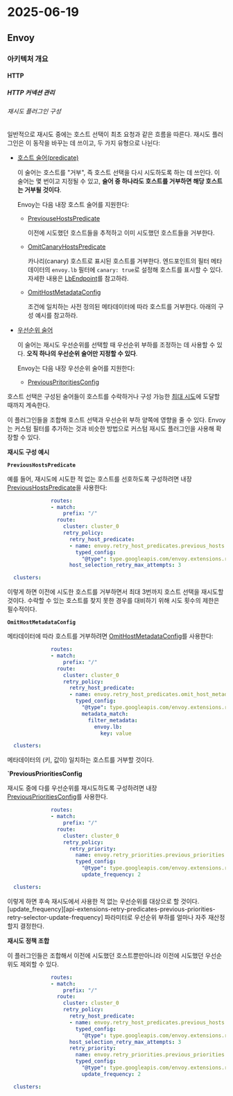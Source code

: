 # 2025-06-19

## Envoy

### 아키텍처 개요

#### HTTP

##### HTTP 커넥션 관리

###### 재시도 플러그인 구성

일반적으로 재시도 중에는 호스트 선택이 최초 요청과 같은 흐름을 따른다. 재시도 플러그인은 이 동작을 바꾸는 데 쓰이고, 두 가지 유형으로 나뉜다:

* [호스트 술어(predicate)][api-http-route-retry-host-predicate]
    
    이 술어는 호스트를 "거부", 즉 호스트 선택을 다시 시도하도록 하는 데 쓰인다. 이 술어는 몇 번이고 지정될 수 있고, **술어 중 하나라도 호스트를 거부하면 해당 호스트는 거부될 것이다**.

    Envoy는 다음 내장 호스트 술어를 지원한다:

    * [PreviouseHostsPredicate][api-extension-retry-predicate-host-predicate-previous-hosts-predicate]

        이전에 시도했던 호스트들을 추적하고 이미 시도했던 호스트들을 거부한다.

    * [OmitCanaryHostsPredicate][api-extension-retry-predicate-host-predicate-omit-canary-hosts-predicate]

        카나리(canary) 호스트로 표시된 호스트를 거부한다. 엔드포인트의 필터 메타데이터의 `envoy.lb` 필터에 `canary: true`로 설정해 호스트를 표시할 수 있다. 자세한 내용은 [LbEndpoint][api-clusters-endpoints-lb-endpoint]를 참고하라.

    * [OmitHostMetadataConfig][api-extension-retry-predicate-host-predicate-omit-host-metadata-retry-predicate]

        조건에 일치하는 사전 정의된 메타데이터에 따라 호스트를 거부한다. 아래의 구성 예시를 참고하라.

* [우선순위 술어][api-http-route-http-route-components-retry-priority]

    이 술어는 재시도 우선순위를 선택할 때 우선순위 부하를 조정하는 데 사용할 수 있다. **오직 하나의 우선순위 술어만 지정할 수 있다**.

    Envoy는 다음 내장 우선순위 술어를 지원한다:

    * [PreviousPritoritiesConfig][api-extensions-retry-predicates-previous-priorities-retry-selector]

호스트 선택은 구성된 술어들이 호스트를 수락하거나 구성 가능한 [최대 시도][api-route-route-components-host-selection-retry-max-attempts]에 도달할 때까지 계속한다.

이 플러그인들을 조합해 호스트 선택과 우선순위 부하 양쪽에 영향을 줄 수 있다. Envoy는 커스텀 필터를 추가하는 것과 비슷한 방법으로 커스텀 재시도 플러그인을 사용해 확장할 수 있다.

**재시도 구성 예시**

**`PreviousHostsPredicate`**

예를 들어, 재시도에 시도한 적 없는 호스트를 선호하도록 구성하려면 내장 [PreviousHostsPredicate][api-extension-retry-predicate-host-predicate-previous-hosts-predicate]을 사용한다:

```yaml
              routes:
              - match:
                  prefix: "/"
                route:
                  cluster: cluster_0
                  retry_policy:
                    retry_host_predicate:
                    - name: envoy.retry_host_predicates.previous_hosts
                      typed_config:
                        "@type": type.googleapis.com/envoy.extensions.retry.host.previous_hosts.v3.PreviousHostsPredicate
                    host_selection_retry_max_attempts: 3

  clusters:
```

이렇게 하면 이전에 시도한 호스트를 거부하면서 최대 3번까지 호스트 선택을 재시도할 것이다. 수락할 수 있는 호스트를 찾지 못한 경우를 대비하기 위해 시도 횟수의 제한은 필수적이다.

**`OmitHostMetadataConfig`**

메타데이터에 따라 호스트를 거부하려면 [OmitHostMetadataConfig][api-extension-retry-predicate-host-predicate-omit-host-metadata-retry-predicate]를 사용한다:

```yaml
              routes:
              - match:
                  prefix: "/"
                route:
                  cluster: cluster_0
                  retry_policy:
                    retry_host_predicate:
                    - name: envoy.retry_host_predicates.omit_host_metadata
                      typed_config:
                        "@type": type.googleapis.com/envoy.extensions.retry.host.omit_host_metadata.v3.OmitHostMetadataConfig
                        metadata_match:
                          filter_metadata:
                            envoy.lb:
                              key: value

  clusters:
```

메타데이터의 (키, 값이) 일치하는 호스트를 거부할 것이다.

**`PreviousPrioritiesConfig**

재시도 중에 다를 우선순위를 재시도하도록 구성하려면 내장 [PreviousPrioritiesConfig][api-extensions-retry-predicates-previous-priorities-retry-selector]를 사용한다.

```yaml
              routes:
              - match:
                  prefix: "/"
                route:
                  cluster: cluster_0
                  retry_policy:
                    retry_priority:
                      name: envoy.retry_priorities.previous_priorities
                      typed_config:
                        "@type": type.googleapis.com/envoy.extensions.retry.priority.previous_priorities.v3.PreviousPrioritiesConfig
                        update_frequency: 2

  clusters:
```

이렇게 하면 후속 재시도에서 사용한 적 없는 우선순위를 대상으로 할 것이다. [update_frequency][api-extensions-retry-predicates-previous-priorities-retry-selector-update-frequency] 파라미터로 우선순위 부하를 얼마나 자주 재산정할지 결정한다.

**재시도 정책 조합**

이 플러그인들은 조합해서 이전에 시도했던 호스트뿐만아니라 이전에 시도했던 우선순위도 제외할 수 있다.

```yaml
              routes:
              - match:
                  prefix: "/"
                route:
                  cluster: cluster_0
                  retry_policy:
                    retry_host_predicate:
                    - name: envoy.retry_host_predicates.previous_hosts
                      typed_config:
                        "@type": type.googleapis.com/envoy.extensions.retry.host.previous_hosts.v3.PreviousHostsPredicate
                    host_selection_retry_max_attempts: 3
                    retry_priority:
                      name: envoy.retry_priorities.previous_priorities
                      typed_config:
                        "@type": type.googleapis.com/envoy.extensions.retry.priority.previous_priorities.v3.PreviousPrioritiesConfig
                        update_frequency: 2

  clusters:
```

[api-http-route-retry-host-predicate]: https://www.envoyproxy.io/docs/envoy/latest/api-v3/config/route/v3/route_components.proto#envoy-v3-api-field-config-route-v3-retrypolicy-retry-host-predicate
[api-extension-retry-predicate-host-predicate-previous-hosts-predicate]: https://www.envoyproxy.io/docs/envoy/latest/api-v3/extensions/retry/host/previous_hosts/v3/previous_hosts.proto#envoy-v3-api-file-envoy-extensions-retry-host-previous-hosts-v3-previous-hosts-proto
[api-extension-retry-predicate-host-predicate-omit-canary-hosts-predicate]: https://www.envoyproxy.io/docs/envoy/latest/api-v3/extensions/retry/host/omit_canary_hosts/v3/omit_canary_hosts.proto#envoy-v3-api-file-envoy-extensions-retry-host-omit-canary-hosts-v3-omit-canary-hosts-proto
[api-clusters-endpoints-lb-endpoint]: https://www.envoyproxy.io/docs/envoy/latest/api-v3/config/endpoint/v3/endpoint_components.proto#envoy-v3-api-msg-config-endpoint-v3-lbendpoint
[api-extension-retry-predicate-host-predicate-omit-host-metadata-retry-predicate]: https://www.envoyproxy.io/docs/envoy/latest/api-v3/extensions/retry/host/omit_host_metadata/v3/omit_host_metadata_config.proto#envoy-v3-api-msg-extensions-retry-host-omit-host-metadata-v3-omithostmetadataconfig
[api-http-route-http-route-components-retry-priority]: https://www.envoyproxy.io/docs/envoy/latest/api-v3/config/route/v3/route_components.proto#envoy-v3-api-field-config-route-v3-retrypolicy-retry-priority
[api-extensions-retry-predicates-previous-priorities-retry-selector]: https://www.envoyproxy.io/docs/envoy/latest/api-v3/extensions/retry/priority/previous_priorities/v3/previous_priorities_config.proto#envoy-v3-api-file-envoy-extensions-retry-priority-previous-priorities-v3-previous-priorities-config-proto
[api-route-route-components-host-selection-retry-max-attempts]: https://www.envoyproxy.io/docs/envoy/latest/api-v3/config/route/v3/route_components.proto#envoy-v3-api-field-config-route-v3-retrypolicy-host-selection-retry-max-attempts

